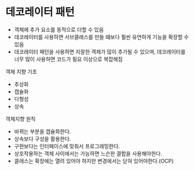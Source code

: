 # 데코레이터 패턴

- 객체에 추가 요소를 동적으로 더할 수 있음
- 데코레이터를 사용하면 서브클래스를 만들 떄보다 훨씬 유연하게 기능을 확장할 수 있음
- 데코레이터 패턴을 사용하면 자잘한 객체가 많이 추가될 수 있으며, 데코레이터를 너무 많이 사용하면 코드가 필요 이상으로 복잡해짐

객체 지향 기초

- 추상화
- 캡슐화
- 다형성
- 상속

객체지향 원칙

- 바뀌는 부분을 캡슐화한다.
- 상속보다 구성을 활용한다.
- 구현보다는 인터페이스에 맞춰서 프로그래밍한다.
- 상호작용하는 객체 사이에서는 가능하면 느슨한 결합을 사용해야한다.
- 클래스는 확장에는 열려 있어야 하지만 변경에서는 닫혀 있어야한다.(OCP)
